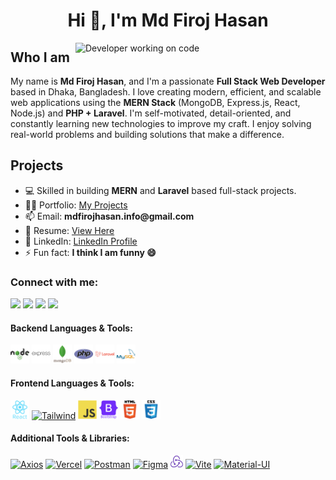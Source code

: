 <!DOCTYPE html>
<html lang="en">
<head>
  <meta charset="UTF-8" />
  <meta name="viewport" content="width=device-width, initial-scale=1.0"/>
  <title>Md Firoj Hasan - Full Stack Developer</title>
</head>
<body>

  <h1 align="center">Hi 👋, I'm Md Firoj Hasan</h1>

  <img align="right" width="400" loading="lazy" src="https://img.freepik.com/free-vector/coding-round-composition_1284-40752.jpg" alt="Developer working on code">

  <section>
    <h2>Who I am</h2>
    <p>
      My name is <strong>Md Firoj Hasan</strong>, and I'm a passionate <strong>Full Stack Web Developer</strong> based in Dhaka, Bangladesh.
      I love creating modern, efficient, and scalable web applications using the <strong>MERN Stack</strong> (MongoDB, Express.js, React, Node.js) and <strong>PHP + Laravel</strong>.
      I'm self-motivated, detail-oriented, and constantly learning new technologies to improve my craft.
      I enjoy solving real-world problems and building solutions that make a difference.
    </p>
  </section>

  <section>
    <h2>Projects</h2>
    <ul>
      <li>💻 Skilled in building <strong>MERN</strong> and <strong>Laravel</strong> based full-stack projects.</li>
      <li>👨‍💻 Portfolio: <a href="https://grand-starlight-c8411f.netlify.app/">My Projects</a></li>
      <li>📫 Email: <strong>mdfirojhasan.info@gmail.com</strong></li>
      <li>📄 Resume: <a href="https://drive.google.com/file/d/1-EjH4BZpbEYbi49DMe7vowt1wp5ctv9l/view?usp=sharing">View Here</a></li>
      <li>🔗 LinkedIn: <a href="https://www.linkedin.com/in/md-firoj-hasan/">LinkedIn Profile</a></li>
      <li>⚡ Fun fact: <strong>I think I am funny 😄</strong></li>
    </ul>
  </section>

  <section>
    <h3>Connect with me:</h3>
    <div class="icons">
      <a href="https://www.linkedin.com/in/md-firoj-hasan/" target="_blank"><img src="https://img.icons8.com/color/48/000000/linkedin.png" width="30"/></a>
      <a href="https://github.com/firoj10" target="_blank"><img src="https://img.icons8.com/ios-glyphs/30/github.png" width="30"/></a>
      <a href="mailto:mdfirojhasan.info@gmail.com" target="_blank"><img src="https://img.icons8.com/material-outlined/24/000000/new-post.png" width="30"/></a>
      <a href="https://www.facebook.com/mdfirojhasann" target="_blank"><img src="https://img.icons8.com/ios-filled/50/000000/facebook.png" width="30"/></a>
    </div>
  </section>

  <section>
    <h4>Backend Languages & Tools:</h4>
    <div class="icons">
      <a href="https://nodejs.org/" target="_blank"><img src="https://raw.githubusercontent.com/devicons/devicon/master/icons/nodejs/nodejs-original-wordmark.svg" alt="Node.js" width="30"/></a>
      <a href="https://expressjs.com/" target="_blank"><img src="https://raw.githubusercontent.com/devicons/devicon/master/icons/express/express-original-wordmark.svg" alt="Express.js" width="30"/></a>
      <a href="https://www.mongodb.com/" target="_blank"><img src="https://raw.githubusercontent.com/devicons/devicon/master/icons/mongodb/mongodb-original-wordmark.svg" alt="MongoDB" width="30"/></a>
      <a href="https://www.php.net/" target="_blank"><img src="https://raw.githubusercontent.com/devicons/devicon/master/icons/php/php-original.svg" alt="PHP" width="30"/></a>
      <a href="https://laravel.com/" target="_blank"><img src="https://raw.githubusercontent.com/devicons/devicon/master/icons/laravel/laravel-original-wordmark.svg" alt="Laravel" width="30"/></a>
      <a href="https://www.mysql.com/" target="_blank"><img src="https://raw.githubusercontent.com/devicons/devicon/master/icons/mysql/mysql-original-wordmark.svg" alt="MySQL" width="30"/></a>
    </div>
  </section>

  <section>
    <h4>Frontend Languages & Tools:</h4>
    <div class="icons">
      <a href="https://reactjs.org/" target="_blank"><img src="https://raw.githubusercontent.com/devicons/devicon/master/icons/react/react-original-wordmark.svg" alt="React" width="30"/></a>
      <a href="https://tailwindcss.com/" target="_blank"><img src="https://www.vectorlogo.zone/logos/tailwindcss/tailwindcss-icon.svg" alt="Tailwind" width="30"/></a>
      <a href="https://developer.mozilla.org/en-US/docs/Web/JavaScript" target="_blank"><img src="https://raw.githubusercontent.com/devicons/devicon/master/icons/javascript/javascript-original.svg" alt="JavaScript" width="30"/></a>
      <a href="https://getbootstrap.com/" target="_blank"><img src="https://raw.githubusercontent.com/devicons/devicon/master/icons/bootstrap/bootstrap-plain-wordmark.svg" alt="Bootstrap" width="30"/></a>
      <a href="https://html.com/" target="_blank"><img src="https://raw.githubusercontent.com/devicons/devicon/master/icons/html5/html5-original-wordmark.svg" alt="HTML5" width="30"/></a>
      <a href="https://developer.mozilla.org/en-US/docs/Web/CSS" target="_blank"><img src="https://raw.githubusercontent.com/devicons/devicon/master/icons/css3/css3-original-wordmark.svg" alt="CSS3" width="30"/></a>
    </div>
  </section>

  <section>
    <h4>Additional Tools & Libraries:</h4>
    <div class="icons">
      <a href="https://axios-http.com/" target="_blank"><img src="https://axios-http.com/assets/logo.svg" alt="Axios" width="20"/></a>
      <a href="https://vercel.com/" target="_blank"><img src="https://www.vectorlogo.zone/logos/vercel/vercel-icon.svg" alt="Vercel" width="20"/></a>
      <a href="https://www.postman.com/" target="_blank"><img src="https://www.vectorlogo.zone/logos/getpostman/getpostman-icon.svg" alt="Postman" width="20"/></a>
      <a href="https://www.figma.com/" target="_blank"><img src="https://www.vectorlogo.zone/logos/figma/figma-icon.svg" alt="Figma" width="20"/></a>
      <a href="https://redux.js.org/" target="_blank"><img src="https://raw.githubusercontent.com/devicons/devicon/master/icons/redux/redux-original.svg" alt="Redux" width="20"/></a>
      <a href="https://vitejs.dev/" target="_blank"><img src="https://vitejs.dev/logo.svg" alt="Vite" width="20"/></a>
      <a href="https://mui.com/" target="_blank"><img src="https://mui.com/static/logo.png" alt="Material-UI" width="20"/></a>
    </div>
  </section>

</body>
</html>
